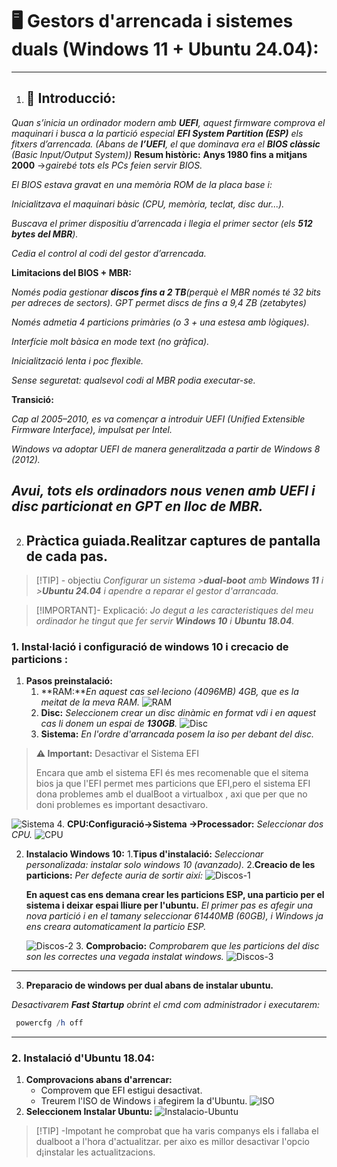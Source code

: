# 🖥️ Gestors d'arrencada i sistemes duals (Windows 11 + Ubuntu 24.04):
----
1. ## 📘 Introducció:
*Quan s’inicia un ordinador modern amb **UEFI**, aquest firmware comprova el maquinari i busca a la partició especial **EFI System Partition (ESP)** els fitxers d’arrencada. (Abans de **l’UEFI**, el que dominava era el **BIOS clàssic** (Basic Input/Output System))*
**Resum històric:**
**Anys 1980 fins a mitjans 2000** →*gairebé tots els PCs feien servir BIOS.*


*El BIOS estava gravat en una memòria ROM de la placa base i:*


*Inicialitzava el maquinari bàsic (CPU, memòria, teclat, disc dur...).*


*Buscava el primer dispositiu d’arrencada i llegia el primer sector (els **512 bytes del MBR**).*


*Cedia el control al codi del gestor d’arrencada.*


**Limitacions del BIOS + MBR:**


*Només podia gestionar **discos fins a 2 TB**(perquè el MBR només té 32 bits per adreces de sectors). GPT permet discs de fins a 9,4 ZB (zetabytes)*


*Només admetia 4 particions primàries (o 3 + una estesa amb lògiques).*


*Interfície molt bàsica en mode text (no gràfica).*


*Inicialització lenta i poc flexible.*


*Sense seguretat: qualsevol codi al MBR podia executar-se.*


**Transició:**


*Cap al 2005–2010, es va començar a introduir UEFI (Unified Extensible Firmware Interface), impulsat per Intel.*


*Windows va adoptar UEFI de manera generalitzada a partir de Windows 8 (2012).*


*Avui, tots els ordinadors nous venen amb UEFI i disc particionat en GPT en lloc de MBR.*
---

2. ## Pràctica guiada.Realitzar captures de pantalla de cada pas.
>[!TIP] - objectiu
>*Configurar un sistema >**dual-boot** 
>amb **Windows 11** i >**Ubuntu 24.04** i
>apendre a reparar el gestor d'arrancada.*
>

>[!IMPORTANT]- Explicació:
>*Jo degut a les caracteristiques del meu ordinador he tingut que fer servir **Windows 10** i **Ubuntu 18.04**.*
>

### 1. Instal·lació i configuració de windows 10 i crecacio de particions :
1. **Pasos preinstalació:**
   1. **RAM:***En aquest cas sel·leciono (4096MB) 4GB, que es la meitat de la meva RAM.*
   ![RAM](./Captures/pt-2/Ejemplo-2/Ram.png)
   2. **Disc:** *Seleccionem crear un disc dinàmic en format vdi i en aquest cas li donem un espai de **130GB**.*
   ![Disc](./Captures/pt-2/Ejemplo-2/Disco.png)
    3. **Sistema:** *En l'ordre d'arrancada posem la iso per debant del disc.*
  > **⚠️ Important:** Desactivar el Sistema EFI
  > 
  > Encara que amb el sistema EFI és mes recomenable que el sitema bios ja que l'EFI permet mes particions que EFI,pero el sistema EFI dona problemes amb el dualBoot a virtualbox , axi que per que no doni problemes es important desactivaro.
   >
   ![Sistema](./Captures/pt-2/Ejemplo-2/Configuración.png)
   4. **CPU:Configuració→Sistema →Processador:** *Seleccionar dos CPU.*
   ![CPU](./Captures/pt-2/Ejemplo-2/Processador.png)

2. **Instalacio Windows 10:**
   1.**Tipus d'instalació:** *Seleccionar personalizada: instalar solo windows 10 (avanzado).*
   2.**Creacio de les particions:** 
   *Per defecte auria de sortir així:*
   ![Discos-1](./Captures/pt-2/Ejemplo-2/Disco-1.png)
   
   **En aquest cas ens demana crear les particions ESP, una particio per el sistema i deixar espai lliure per l'ubuntu.** 
   *El primer pas es afegir una nova partició i en el tamany seleccionar 61440MB (60GB), i Windows ja ens creara automaticament la particio ESP.*

   ![Discos-2](./Captures/pt-2/Ejemplo-2/Discos-2.png)
   3. **Comprobacio:** *Comprobarem que les particions del disc son les correctes una vegada instalat windows.*
   ![Discos-3](./Captures/pt-2/Ejemplo-2/Discos-3.png)
----
3. **Preparacio de windows per dual abans de instalar ubuntu.**
  
  *Desactivarem **Fast Startup** obrint el cmd com administrador i executarem:*
  
```powershell
 powercfg /h off
 ```
-------
### 2. Instalació d'Ubuntu 18.04:
1. **Comprovacions abans d'arrencar:**
   - Comprovem que EFI estigui desactivat.
   - Treurem l'ISO de Windows i afegirem la d'Ubuntu.
  ![ISO](./Captures/pt-2/Ejemplo-2/Iso-Ubuntu.png)
2. **Seleccionem Instalar Ubuntu:**
   ![Instalacio-Ubuntu](./Captures/pt-2/Ejemplo-2/sELECIONAR-INSTALAR-UBUNTU.png)
>[!TIP] -Impotant
>he comprobat que ha varis companys
>els i fallaba el dualboot a l'hora
>d'actualitzar.
>per aixo es millor desactivar l'opcio
>d¡instalar les actualitzacions.
>


